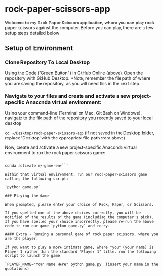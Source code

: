 # rock-paper-scissors-app

Welcome to my Rock Paper Scissors application, where you can play rock paper scissors against the computer. Before you can play, there are a few setup steps detailed below 

## Setup of Environment

### Clone Repository To Local Desktop

Using the Code ("Green Button") in GitHub Online (above), Open the repository with GitHub Desktop.
*Note, remember the file path of where you are saving the repository, as you will need this in the next step.

### Navigate to your files and create and activate a new project-specific Anaconda virtual environment:

Using your command-line (Terminal on Mac, Git Bash on Windows), navigate to the file path of the repository you recently saved to your local desktop

`cd ~/Desktop/rock-paper-scissors-app` 
(if not saved in the Desktop folder, replace 'Desktop' with the appropriate file path from above)

Now, create and activate a new project-specific Anaconda virtual environment to run the rock paper scissors game:

```conda create -n my-game-env python=3.8 # (first time only)

conda activate my-game-env```

Within that virtual environment, run our rock-paper-scissors game calling the following script: 

`python game.py`

### Playing the Game

When prompted, please enter your choice of Rock, Paper, or Scissors.

If you spelled one of the above choices correctly, you will be notified of the results of the game (including the computer's pick). If you have spelled your choice incorrectly, please re-run the above code to run our game `python game.py` and retry. 

#### Extra - Running a personal game of rock paper scissors, where you are the player:

If you want to play a more intimate game, where "you" (your name) is Player 1 rather than the standard "Player 1" title, run the following script to launch the game: 

`PLAYER_NAME="Your Name Here" python game.py` (insert your name in the quotations)
